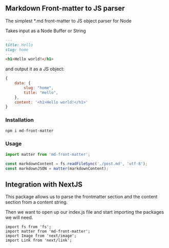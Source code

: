 ## Markdown Front-matter to JS parser

The simplest *.md front-matter to JS object parser for Node

Takes input as a Node Buffer or String

```markdown
---
title: Hello
slug: home
---
<h1>Hello world!</h1>
```

and output it as a JS object:

```js
{
    data: {
        slug: "home",
        title: "Hello",
    },
    content: '<h1>Hello world!</h1>'
}
```

### Installation

```bash
npm i md-front-matter
```

### Usage

```js
import matter from 'md-front-matter';

const markdownContent = fs.readFileSync('./post.md', 'utf-8');
const markdownJSON = matter(markdownContent);
```

## Integration with NextJS

This package allows us to parse the frontmatter section and the content section from a content string.

Then we want to open up our index.js file and start importing the packages we will need.

```
import fs from 'fs';
import matter from 'md-front-matter';
import Image from 'next/image';
import Link from 'next/link';
```